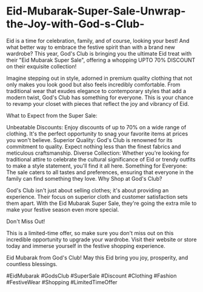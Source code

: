 # Eid-Mubarak-Super-Sale-Unwrap-the-Joy-with-God-s-Club-

Eid is a time for celebration, family, and of course, looking your best! And what better way to embrace the festive spirit than with a brand new wardrobe? This year, God's Club is bringing you the ultimate Eid treat with their "Eid Mubarak Super Sale", offering a whopping UPTO 70% DISCOUNT on their exquisite collection!

Imagine stepping out in style, adorned in premium quality clothing that not only makes you look good but also feels incredibly comfortable. From traditional wear that exudes elegance to contemporary styles that add a modern twist, God's Club has something for everyone. This is your chance to revamp your closet with pieces that reflect the joy and vibrancy of Eid.

What to Expect from the Super Sale:

Unbeatable Discounts: Enjoy discounts of up to 70% on a wide range of clothing. It's the perfect opportunity to snag your favorite items at prices you won't believe.
Superior Quality: God's Club is renowned for its commitment to quality. Expect nothing less than the finest fabrics and meticulous craftsmanship.
Diverse Collection: Whether you're looking for traditional attire to celebrate the cultural significance of Eid or trendy outfits to make a style statement, you'll find it all here.
Something for Everyone: The sale caters to all tastes and preferences, ensuring that everyone in the family can find something they love.
Why Shop at God's Club?

God's Club isn't just about selling clothes; it's about providing an experience. Their focus on superior cloth and customer satisfaction sets them apart. With the Eid Mubarak Super Sale, they're going the extra mile to make your festive season even more special.

Don't Miss Out!

This is a limited-time offer, so make sure you don't miss out on this incredible opportunity to upgrade your wardrobe. Visit their website or store today and immerse yourself in the festive shopping experience.

Eid Mubarak from God's Club! May this Eid bring you joy, prosperity, and countless blessings.

#EidMubarak #GodsClub #SuperSale #Discount #Clothing #Fashion #FestiveWear #Shopping #LimitedTimeOffer

